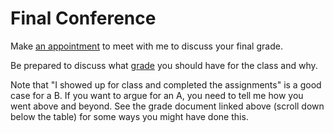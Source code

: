 # Final Conference

Make [an appointment](https://calendar.app.google/bksZfMZJR4Jer493A) to meet with me to discuss your final grade.

Be prepared to discuss what [grade](https://docs.google.com/document/d/1xXvmiHJB66jHNd4ZFUIw1FyP-7K8a1wr882bVuA3naM/edit?usp=sharing) you should have for the class and why.

Note that "I showed up for class and completed the assignments" is a good case for a B. If you want to argue for an A, you need to tell me how you went above and beyond. See the grade document linked above (scroll down below the table) for some ways you might have done this.
